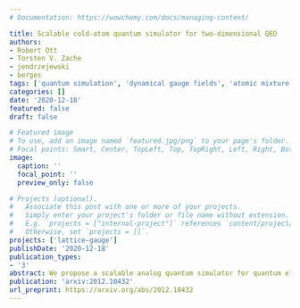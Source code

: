 ```yaml
---
# Documentation: https://wowchemy.com/docs/managing-content/

title: Scalable cold-atom quantum simulator for two-dimensional QED
authors:
- Robert Ott
- Torsten V. Zache
- jendrzejewski
- berges
tags: ['quantum simulation', 'dynamical gauge fields', 'atomic mixture', 'kip']
categories: []
date: '2020-12-18'
featured: false
draft: false

# Featured image
# To use, add an image named `featured.jpg/png` to your page's folder.
# Focal points: Smart, Center, TopLeft, Top, TopRight, Left, Right, BottomLeft, Bottom, BottomRight.
image:
  caption: ''
  focal_point: ''
  preview_only: false

# Projects (optional).
#   Associate this post with one or more of your projects.
#   Simply enter your project's folder or file name without extension.
#   E.g. `projects = ["internal-project"]` references `content/project/deep-learning/index.md`.
#   Otherwise, set `projects = []`.
projects: ['lattice-gauge']
publishDate: '2020-12-18'
publication_types:
- '3'
abstract: We propose a scalable analog quantum simulator for quantum electrodynamics (QED) in two spatial dimensions. The setup for the U(1) lattice gauge field theory employs inter-species spin-changing collisions in an ultra-cold atomic mixture trapped in an optical lattice. Building on the previous one-dimensional implementation scheme of Ref. [1] we engineer spatial plaquette terms for magnetic fields, thus solving a major obstacle towards experimental realizations of realistic gauge theories in higher dimensions. We apply our approach to pure gauge theory and discuss how the phenomenon of confinement of electric charges can be described by the quantum simulator.
publication: 'arxiv:2012.10432'
url_preprint: https://arxiv.org/abs/2012.10432
---
```

